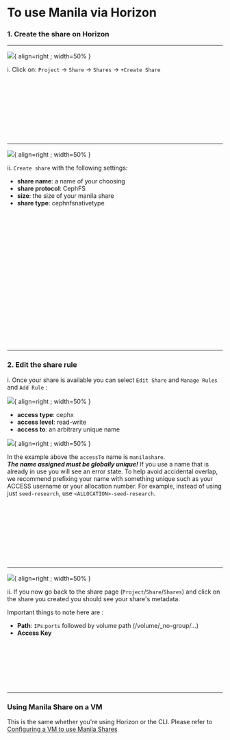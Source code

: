 # To use Manila via Horizon

### 1. Create the share on Horizon

---

![](/images/JS2-manila1.png){ align=right ; width=50% }

i. Click on:  `Project`  → `Share` → `Shares` → `+Create Share`

</br></br></br></br></br></br></br></br>

---

![](/images/JS2-manila2.png){ align=right ; width=50% }

ii. `Create share` with the following settings:

- **share name**: a name of your choosing
- **share protocol**: CephFS
- **size**: the size of your manila share
- **share type**: cephnfsnativetype

</br></br></br></br></br></br></br></br></br></br></br></br></br></br></br></br></br></br>

---

### 2. Edit the share rule

i. Once your share is available you can select `Edit Share` and `Manage Rules` and `Add Rule` :

![](/images/JS2-manila3.png){ align=right ; width=50% }

- **access type**: cephx
- **access level**: read-write
- **access to**: an arbitrary unique name

![](/images/JS2-manila4.png){ align=right ; width=50% }

In the example above the `accessTo` name is `manilashare`.</br>***The name assigned must be globally unique!*** If you use a name that is already in use you will see an error state. To help avoid accidental overlap, we recommend prefixing your name with something unique such as your ACCESS username or your allocation number. For example, instead of using just `seed-research`, use `<ALLOCATION>-seed-research`.

</br></br></br></br></br></br></br></br>

---

![](/images/JS2-manila5.png){ align=right ; width=50% }

ii.  If you now go back to the share page (`Project`/`Share`/`Shares`) and click on the share you created you should see your share's metadata.

Important things to note here are :

- **Path**: `IPs`:`ports` followed by volume path (/volume/\_no-group/...)
- **Access Key**


</br></br></br></br></br></br>

---




### Using Manila Share on a VM

This is the same whether you're using Horizon or the CLI. Please refer to [Configuring a VM to use Manila Shares](../../general/manilaVM.md)
